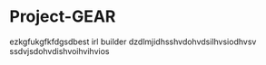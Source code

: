# Project-GEAR
ezkgfukgfkfdgsdbest irl builder
dzdlmjidhsshvdohvdsilhvsiodhvsv
ssdvjsdohvdishvoihvihvios
